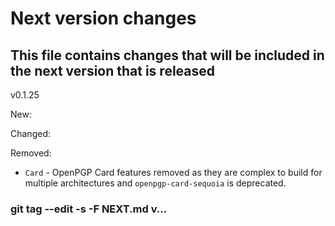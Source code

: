 # Next version changes
## This file contains changes that will be included in the next version that is released
v0.1.25

New:

Changed:

Removed:
  - `Card` - OpenPGP Card features removed as they are complex to build for multiple architectures and `openpgp-card-sequoia` is deprecated.

### git tag --edit -s -F NEXT.md v...
